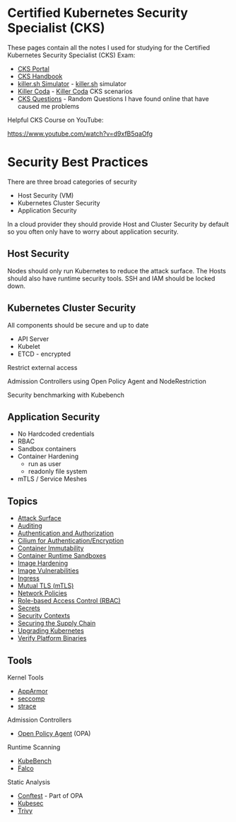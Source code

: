 # Certified Kubernetes Security Specialist (CKS)

These pages contain all the notes I used for studying for the Certified Kubernetes Security Specialist (CKS) Exam:

- [CKS Portal](https://trainingportal.linuxfoundation.org/learn/dashboard/)
- [CKS Handbook](https://docs.linuxfoundation.org/tc-docs/certification/lf-handbook2)
- [killer.sh Simulator](./killer.md) - [killer.sh](https://killer.sh) simulator
- [Killer Coda](./killercoda.md) - [Killer Coda](https://killercoda.com/killer-shell-cks) CKS scenarios
- [CKS Questions](./questions.md) - Random Questions I have found online that have caused me problems

Helpful CKS Course on YouTube:

https://www.youtube.com/watch?v=d9xfB5qaOfg

# Security Best Practices

There are three broad categories of security

- Host Security (VM)
- Kubernetes Cluster Security
- Application Security

In a cloud provider they should provide Host and Cluster Security by default so you often only have to worry about application security.

## Host Security

Nodes should only run Kubernetes to reduce the attack surface. The Hosts should also have runtime security tools. SSH and IAM should be locked down.

## Kubernetes Cluster Security

All components should be secure and up to date
- API Server
- Kubelet
- ETCD - encrypted

Restrict external access

Admission Controllers using Open Policy Agent and NodeRestriction

Security benchmarking with Kubebench

## Application Security

- No Hardcoded credentials
- RBAC
- Sandbox containers
- Container Hardening
  - run as user
  - readonly file system
- mTLS / Service Meshes

## Topics

- [Attack Surface](./topics/attacksurface.md)
- [Auditing](./topics/auditing.md)
- [Authentication and Authorization](./topics/authentication.md)
- [Cilium for Authentication/Encryption](./topic/cilium.md)
- [Container Immutability](./topics/immutability.md)
- [Container Runtime Sandboxes](./topics/containerruntimes.md)
- [Image Hardening](./topics/imagehardening.md)
- [Image Vulnerabilities](./topics/imagevulnerabilities.md)
- [Ingress](./topics/ingress.md)
- [Mutual TLS (mTLS)](./topics/mtls.md)
- [Network Policies](./topics/networkpolicies.md)
- [Role-based Access Control (RBAC)](./topics/rbac.md)
- [Secrets](./topics/secrets.md)
- [Security Contexts](./topics/securitycontexts.md)
- [Securing the Supply Chain](./topics/supplychain.md)
- [Upgrading Kubernetes](./topics/upgrade.md)
- [Verify Platform Binaries](./topics/verifybinaries.md)

## Tools

Kernel Tools
- [AppArmor](./topics/apparmor.md)
- [seccomp](./topics/seccomp.md)
- [strace](./topics/strace.md)

Admission Controllers
- [Open Policy Agent](./topics/opa.md) (OPA)

Runtime Scanning
- [KubeBench](./topics/kubebench.md)
- [Falco](./topics/falco.md)

Static Analysis
- [Conftest](./topics/conftest.md) - Part of OPA
- [Kubesec](./topics/kubesec.md)
- [Trivy](./topics/trivy.md)
